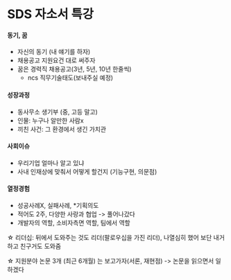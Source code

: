 # SDS 자소서 특강

#### 동기, 꿈

- 자신의 동기 (내 얘기를 하자)
- 채용공고 지원요건 대로 써주자
- 꿈은 경력직 채용공고(3년, 5년, 10년 한줄씩)
  - ncs 직무기술태도(보내주실 예정)

#### 성장과정

- 동사무소 생기부 (중, 고등 말고)
- 인물: 누구나 알만한 사람x
- 끼친 사건: 그 환경에서 생긴 가치관

#### 사회이슈

- 우리기업 얼마나 알고 있냐
- 사내 인재상에 맞춰서 어떻게 할건지 (기능구현, 의문점)

#### 열정경험

- 성공사례X, 실패사례, *기획의도
- 적어도 2주, 다양한 사랑과 협업 -> 풀어나갔다
- 개발자의 역할, 소비자측면 역할, 팀에서 역할

☆ 리더십: 뒤에서 도와주는 것도 리더(팔로우십을 가진 리더), 나열심히 했어 보단 내거하고 친구거도 도와줌

☆ 지원분야 논문 3개 (최근 6개월) 는 보고가자(서론, 재현점) -> 논문을 읽으면서 일하겠다